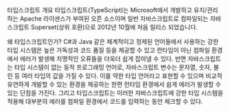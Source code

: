 타입스크립트 개요
타입스크립트(TypeScript)는 Microsoft에서 개발하고 유지/관리하는 Apache 라이센스가 부여된 오픈 소스이며 일반 자바스크립트로 컴파일되는 자바스크립트 Superset(상위 호환)으로 2012년 10월에 처음 릴리스 되었습니다.

왜 타입스크립트인가?
C#과 Java 같은 체계적이고 정제된 언어들에서 사용하는 강한 타입 시스템은 높은 가독성과 코드 품질 등을 제공할 수 있고 런타임이 아닌 컴파일 환경에서 에러가 발생해 치명적인 오류들을 더욱더 쉽게 잡아낼 수 있다.
반면 자바스크립트는 타입 시스템이 없는 동적 프로그래밍 언어로, 자바스크립트 변수는 문자열, 숫자, 불린 등 여러 타입의 값을 가질 수 있다.
이를 약한 타입 언어라고 표현할 수 있으며 비교적 유연하게 개발할 수 있는 환경을 제공하는 한편 런타임 환경에서 쉽게 에러가 발생할 수 있는 단점을 가진다.
그리고 타입스크립트는 이러한 자바스크립트에 강한 타입 시스템을 적용해 대부분의 에러를 컴파일 환경에서 코드를 입력하는 동안 체크할 수 있다.